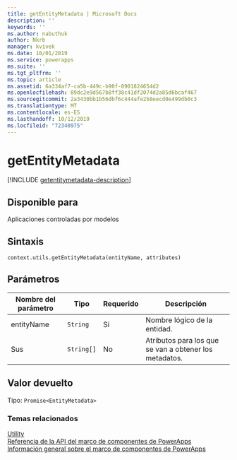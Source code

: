 ```yaml
---
title: getEntityMetadata | Microsoft Docs
description: ''
keywords: ''
ms.author: nabuthuk
author: Nkrb
manager: kvivek
ms.date: 10/01/2019
ms.service: powerapps
ms.suite: ''
ms.tgt_pltfrm: ''
ms.topic: article
ms.assetid: 6a334af7-ca5b-449c-b90f-0901824654d2
ms.openlocfilehash: 89dc2e9d567b8ff38c41df2074d2a85d6bcaf467
ms.sourcegitcommit: 2a3430bb1b56dbf6c444afe2b8eecd0e499db0c3
ms.translationtype: MT
ms.contentlocale: es-ES
ms.lasthandoff: 10/12/2019
ms.locfileid: "72340975"
---
```

# <a name="getentitymetadata"></a>getEntityMetadata

[!INCLUDE [getentitymetadata-description](includes/getentitymetadata-description.md)]

## <a name="available-for"></a>Disponible para 

Aplicaciones controladas por modelos

## <a name="syntax"></a>Sintaxis

`context.utils.getEntityMetadata(entityName, attributes)`

## <a name="parameters"></a>Parámetros

| Nombre del parámetro|Tipo|Requerido|Descripción|
| ------------- |----|--------|-----------|
|entityName|`String`|Sí|Nombre lógico de la entidad.|
|Sus|`String[]`|No|Atributos para los que se van a obtener los metadatos.|

## <a name="return-value"></a>Valor devuelto

Tipo: `Promise<EntityMetadata>`


### <a name="related-topics"></a>Temas relacionados

[Utility](../utility.md)<br/>
[Referencia de la API del marco de componentes de PowerApps](../../reference/index.md)<br/>
[Información general sobre el marco de componentes de PowerApps](../../overview.md)